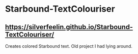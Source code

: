 # Starbound-TextColouriser
## https://silverfeelin.github.io/Starbound-TextColouriser/
Creates colored Starbound text. Old project I had lying around.
